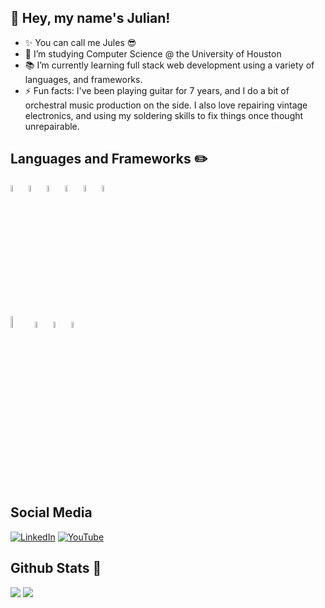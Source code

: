 ## 👋 Hey, my name's Julian!
- ✨ You can call me Jules :sunglasses:
- :closed_book: I’m studying Computer Science @ the University of Houston
- :books: I’m currently learning full stack web development using a variety of languages, and frameworks.
- ⚡ Fun facts: I've been playing guitar for 7 years, and I do a bit of orchestral music production on the side. I also love repairing vintage electronics, and using my soldering skills to fix things once thought unrepairable.

<!---
Julianaguilar98/Julianaguilar98 is a ✨ special ✨ repository because its `README.md` (this file) appears on your GitHub profile.
You can click the Preview link to take a look at your changes.
--->
## Languages and Frameworks :pencil2:
[<img alt="Python" width="5%" src="https://img.icons8.com/color/48/000000/python--v2.png" />](https://www.google.com/search?&q=Python)
[<img alt="C++" width="5%" src="https://img.icons8.com/color/48/000000/c-plus-plus-logo.png" />](https://www.google.com/search?&q=C++)
[<img alt="C#" width="5%" src="https://img.icons8.com/color/48/000000/c-sharp-logo-2.png" />](https://www.google.com/search?&q=C#)
[<img alt="Javascript" width="5%" src="https://img.icons8.com/color/48/000000/javascript--v2.png" />](https://www.google.com/search?&q=Javascript)
[<img alt="PostgreSQL" width="5%" src="https://img.icons8.com/color/48/000000/postgreesql.png" />](https://www.google.com/search?&q=PostgreSQL)
[<img alt="SQL" width="5%" src="https://img.icons8.com/color/48/000000/sql.png" />](https://www.google.com/search?&q=SQL)

[<img alt="React" width="7%" src="https://img.icons8.com/plasticine/100/000000/react.png" />](https://www.google.com/search?&q=React)
[<img alt="Bootstrap" width="5%" src="https://img.icons8.com/color/48/000000/bootstrap.png" />](https://www.google.com/search?&q=bootstrap)
[<img alt="Flask" width="5%" src="https://img.icons8.com/nolan/64/flask.png" />](https://www.google.com/search?&q=Flask)
[<img alt="ASP.NET" width="5%" src="https://img.icons8.com/nolan/64/asp.png" />](https://www.google.com/search?&q=ASP.NET)

## Social Media
<p>
	<a href="https://www.linkedin.com/in/julianaguilar98/"><img src="https://img.icons8.com/color/48/000000/linkedin.png" alt="LinkedIn"/></a>
	<a href="https://www.youtube.com/channel/UCdUvBftJI0nAMS3Wbch29lw"><img src="https://img.icons8.com/color/48/000000/youtube-play.png" alt="YouTube"/></a>
</p>

## Github Stats :compass:
<img src="https://github-readme-stats.vercel.app/api?username=julianaguilar98&hide=stars&show_icons=true&theme=tokyonight&line_height=32">
<img src="https://github-readme-stats.vercel.app/api/top-langs/?username=julianaguilar98&layout=compact&theme=tokyonight">
